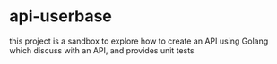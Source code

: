# api-userbase

this project is a sandbox to explore how to create an API using Golang which discuss with an API, and provides unit tests

